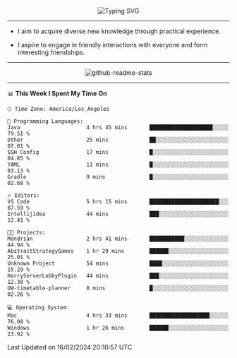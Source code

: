 <p align="center">
  <img src="https://readme-typing-svg.demolab.com?font=Fira+Code&weight=500&size=32&duration=2500&pause=1600&center=true&vCenter=true&random=false&width=1024&height=64&lines=Hi+there+%F0%9F%91%8B;I'm+delighted+you+could+make+it+here+%F0%9F%8E%89;I'm+Harry%2C+a+college+student+still+finding+my+way" alt="Typing SVG" />
</p>


---


- I aim to acquire diverse new knowledge through practical experience.

- I aspire to engage in friendly interactions with everyone and form interesting friendships.


---


<p align="center">
  <img src="https://github-readme-stats.vercel.app/api?username=Harry-Jing&show_icons=true" alt="github-readme-stats"/>
</p>


---

<!--START_SECTION:waka-->
📊 **This Week I Spent My Time On** 

```text
🕑︎ Time Zone: America/Los_Angeles

💬 Programming Languages: 
Java                     4 hrs 45 mins       ████████████████████░░░░░   79.51 % 
Other                    25 mins             ██░░░░░░░░░░░░░░░░░░░░░░░   07.01 % 
SSH Config               17 mins             █░░░░░░░░░░░░░░░░░░░░░░░░   04.85 % 
YAML                     11 mins             █░░░░░░░░░░░░░░░░░░░░░░░░   03.13 % 
Gradle                   9 mins              █░░░░░░░░░░░░░░░░░░░░░░░░   02.68 % 

🔥 Editors: 
VS Code                  5 hrs 15 mins       ██████████████████████░░░   87.59 % 
Intellijidea             44 mins             ███░░░░░░░░░░░░░░░░░░░░░░   12.41 % 

🐱‍💻 Projects: 
Mondrian                 2 hrs 41 mins       ███████████░░░░░░░░░░░░░░   44.94 % 
AbstractStrategyGames    1 hr 29 mins        ██████░░░░░░░░░░░░░░░░░░░   25.01 % 
Unknown Project          54 mins             ████░░░░░░░░░░░░░░░░░░░░░   15.29 % 
HarryServerLobbyPlugin   44 mins             ███░░░░░░░░░░░░░░░░░░░░░░   12.38 % 
UW-timetable-planner     8 mins              █░░░░░░░░░░░░░░░░░░░░░░░░   02.26 % 

💻 Operating System: 
Mac                      4 hrs 33 mins       ███████████████████░░░░░░   76.08 % 
Windows                  1 hr 26 mins        ██████░░░░░░░░░░░░░░░░░░░   23.92 % 
```


 Last Updated on 16/02/2024 20:10:57 UTC
<!--END_SECTION:waka-->
